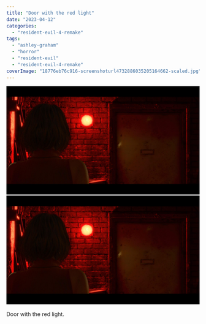 ```yaml
---
title: "Door with the red light"
date: "2023-04-12"
categories: 
  - "resident-evil-4-remake"
tags: 
  - "ashley-graham"
  - "horror"
  - "resident-evil"
  - "resident-evil-4-remake"
coverImage: "18776eb76c916-screenshoturl4732886035205164662-scaled.jpg"
---
```


[![](images/18776eb76c916-screenshoturl4732886035205164662-scaled.jpg)](images/18776eb76c916-screenshoturl4732886035205164662-scaled.jpg)
[![](images/18776eb76c916-screenshoturl4732886035205164662-scaled.jpg)](images/18776eb76c916-screenshoturl4732886035205164662-scaled.jpg)

Door with the red light.

